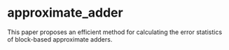 # approximate_adder
This paper proposes an efficient method for calculating the error statistics of block-based approximate adders.
